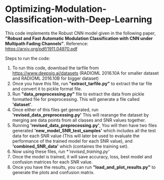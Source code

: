 # Optimizing-Modulation-Classification-with-Deep-Learning


This code implements the Robust CNN model given in the following paper, **"Robust and Fast Automatic Modulation
Classification with CNN under Multipath Fading
Channels"**.
Reference: https://arxiv.org/pdf/1911.04970.pdf

Steps to run the code:

1. To run this code, download the tarfile from https://www.deepsig.ai/datasets (RADIOML 2016.10A for smaller dataset and RADIOML 2016.10B for bigger dataset)
2. Once you have this file, run **"extract_tarfile.py"** to extract the tar file and convert it to pickle format file.
3. Run **"data_preprocessing.py"** file to extract the data from pickle formatted file for preprocessing. This will generate a file called **'dataset'**.
4. Once either of this files get generated, run **'revised_data_preprocessing.py'** This will rearange the dataset by merging are data points from all classes and SNR values together.
5. Running **'revised_data_preprocessing.py'**, You will then have two files generated **'new_model_SNR_test_samples'** which includes all the test data for each SNR value (This will later be used to evaluate the performance of the trained model for each SNR value), and **'combined_SNR_data'** which (containes the training set).   
6. Now using these files, run **'revised_training.py'*
7. Once the model is trained, it will save accuracy, loss, best model and confusion matrices for each SNR value.
8. Once you have the results, you can run **"load_and_plot_results.py"** to generate the plots and confusion matrix. 






